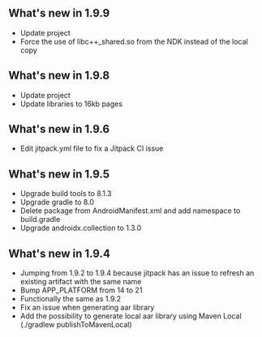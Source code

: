 ## What's new in 1.9.9
* Update project
* Force the use of libc++_shared.so from the NDK instead of the local copy

## What's new in 1.9.8
* Update project
* Update libraries to 16kb pages

## What's new in 1.9.6
 * Edit jitpack.yml file to fix a Jitpack CI issue

## What's new in 1.9.5
 * Upgrade build tools to 8.1.3
 * Upgrade gradle to 8.0
 * Delete package from AndroidManifest.xml and add namespace to build.gradle
 * Upgrade androidx.collection to 1.3.0

## What's new in 1.9.4
 * Jumping from 1.9.2 to 1.9.4 because jitpack has an issue to refresh an existing artifact with the same name
 * Bump APP_PLATFORM from 14 to 21
 * Functionally the same as 1.9.2
 * Fix an issue when generating aar library
 * Add the possibility to generate local aar library using Maven Local (./gradlew publishToMavenLocal)
